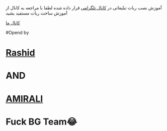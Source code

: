 آموزش نصب ربات تبلیغاتی 
در [کانال تلگرامی](https://telegram.me/TeleSuperiorTm)  قرار داده شده 
لطفا با مراجعه به کانال از آموزش ساخت ربات مستفید بشید
 
[کانال ما](https://telegram.me/TeleSuperiorTm)

#Opend by 
# [Rashid](https://telegram.me/Rashidalizada1)
# AND
# [AMIRALI](https://telegram.me/MardeMajazi)

# Fuck BG Team😂
